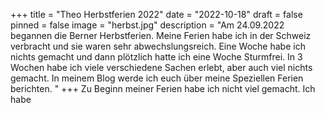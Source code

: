 +++
title = "Theo Herbstferien 2022"
date = "2022-10-18"
draft = false
pinned = false
image = "herbst.jpg"
description = "Am 24.09.2022 begannen die Berner Herbstferien. Meine Ferien habe ich in der Schweiz verbracht und sie waren sehr abwechslungsreich. Eine Woche habe ich nichts gemacht und dann plötzlich hatte ich eine Woche Sturmfrei. In 3 Wochen habe ich viele verschiedene Sachen erlebt, aber auch viel nichts gemacht. In meinem Blog werde ich euch über meine Speziellen Ferien berichten. "
+++
Zu Beginn meiner Ferien habe ich nicht viel gemacht. Ich habe